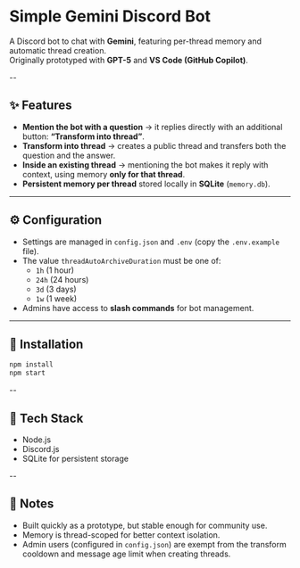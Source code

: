 # Simple Gemini Discord Bot

A Discord bot to chat with **Gemini**, featuring per-thread memory and automatic thread creation.  
Originally prototyped with **GPT-5** and **VS Code (GitHub Copilot)**.

--

## ✨ Features

- **Mention the bot with a question** → it replies directly with an additional button: **“Transform into thread”**.  
- **Transform into thread** → creates a public thread and transfers both the question and the answer.  
- **Inside an existing thread** → mentioning the bot makes it reply with context, using memory **only for that thread**.  
- **Persistent memory per thread** stored locally in **SQLite** (`memory.db`).  

---

## ⚙️ Configuration

- Settings are managed in `config.json` and `.env` (copy the `.env.example` file).  
- The value `threadAutoArchiveDuration` must be one of:  
  - `1h` (1 hour)  
  - `24h` (24 hours)  
  - `3d` (3 days)  
  - `1w` (1 week)
- Admins have access to **slash commands** for bot management.


---

## 🚀 Installation

```bash
npm install
npm start
```

--

## 📂 Tech Stack

- Node.js
- Discord.js
- SQLite for persistent storage

--

## 📝 Notes

- Built quickly as a prototype, but stable enough for community use.
- Memory is thread-scoped for better context isolation.
- Admin users (configured in `config.json`) are exempt from the transform cooldown and message age limit when creating threads.

